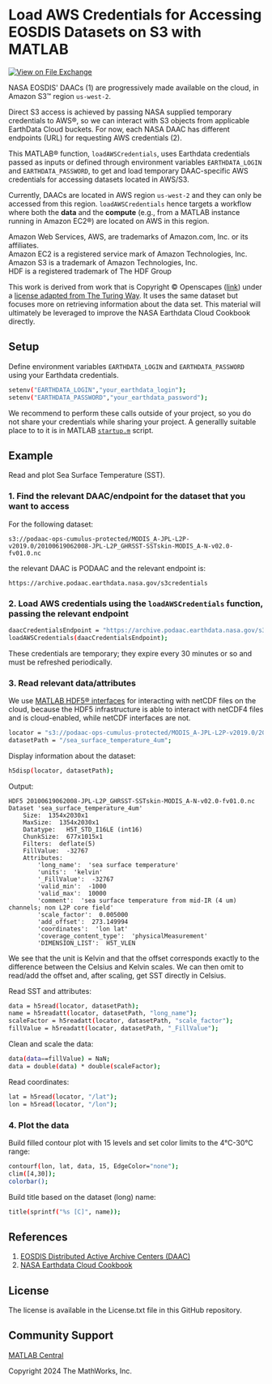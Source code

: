 # Load AWS Credentials for Accessing EOSDIS Datasets on S3 with MATLAB

[![View <File Exchange Title> on File Exchange](https://www.mathworks.com/matlabcentral/images/matlab-file-exchange.svg)](https://www.mathworks.com/matlabcentral/fileexchange/####-file-exchange-title)  
<!-- Add this icon to the README if this repo also appears on File Exchange via the "Connect to GitHub" feature --> 

NASA EOSDIS' DAACs (1) are progressively made available on the cloud, 
in Amazon S3&trade; region `us-west-2`. 

Direct S3 access is achieved by passing NASA supplied temporary credentials to AWS&reg;, 
so we can interact with S3 objects from applicable EarthData Cloud buckets. 
For now, each NASA DAAC has different endpoints (URL) for requesting AWS credentials (2).

This MATLAB&reg; function, `loadAWSCredentials`, uses Earthdata credentials passed 
as inputs or defined through environment variables `EARTHDATA_LOGIN` and 
`EARTHDATA_PASSWORD`, to get and load temporary DAAC-specific AWS credentials 
for accessing datasets located in AWS/S3.

Currently, DAACs are located in AWS region `us-west-2` and they can only be 
accessed from this region. `loadAWSCredentials` hence targets a workflow where 
both the __data__ and the __compute__ (e.g., from a MATLAB instance running 
in Amazon EC2&reg;) are located on AWS in this region.

Amazon Web Services, AWS, are trademarks of Amazon.com, Inc. or its affiliates.  
Amazon EC2 is a registered service mark of Amazon Technologies, Inc.  
Amazon S3 is a trademark of Amazon Technologies, Inc.  
HDF is a registered trademark of The HDF Group

This work is derived from work that is Copyright &copy; Openscapes ([link](https://github.com/openscapes/approach-guide))
under a [license adapted from The Turing Way](https://nasa-openscapes.github.io/earthdata-cloud-cookbook/#license). 
It uses the same dataset but focuses more on retrieving information about
the data set. This material will ultimately be leveraged to improve the
NASA Earthdata Cloud Cookbook directly.

## Setup 
Define environment variables `EARTHDATA_LOGIN` and `EARTHDATA_PASSWORD` using your Earthdata credentials.
``` bash
setenv("EARTHDATA_LOGIN","your_earthdata_login");
setenv("EARTHDATA_PASSWORD","your_earthdata_password");
```
We recommend to perform these calls outside of your project, so you do not share your credentials while sharing your project. A generallly suitable place to to it is
in MATLAB [`startup.m`](https://www.mathworks.com/help/matlab/ref/startup.html) script.


## Example

Read and plot Sea Surface Temperature (SST).

### 1. Find the relevant DAAC/endpoint for the dataset that you want to access

For the following dataset:

`s3://podaac-ops-cumulus-protected/MODIS_A-JPL-L2P-v2019.0/20100619062008-JPL-L2P_GHRSST-SSTskin-MODIS_A-N-v02.0-fv01.0.nc`

the relevant DAAC is PODAAC and the relevant endpoint is:

`https://archive.podaac.earthdata.nasa.gov/s3credentials`

### 2. Load AWS credentials using the `loadAWSCredentials` function, passing the relevant endpoint

``` bash
daacCredentialsEndpoint = "https://archive.podaac.earthdata.nasa.gov/s3credentials";
loadAWSCredentials(daacCredentialsEndpoint);
```

These credentials are temporary; they expire every 30 minutes or so and must be refreshed periodically.

### 3. Read relevant data/attributes

We use [MATLAB HDF5&reg; interfaces](https://www.mathworks.com/help/matlab/hdf5-files.html) for interacting 
with netCDF files on the cloud, because the HDF5 infrastructure is able to interact with netCDF4 files and 
is cloud-enabled, while netCDF interfaces are not.

``` bash
locator = "s3://podaac-ops-cumulus-protected/MODIS_A-JPL-L2P-v2019.0/20100619062008-JPL-L2P_GHRSST-SSTskin-MODIS_A-N-v02.0-fv01.0.nc";
datasetPath = "/sea_surface_temperature_4um";
```

Display information about the dataset:

``` bash
h5disp(locator, datasetPath);
```

Output:

```
HDF5 20100619062008-JPL-L2P_GHRSST-SSTskin-MODIS_A-N-v02.0-fv01.0.nc 
Dataset 'sea_surface_temperature_4um' 
    Size:  1354x2030x1
    MaxSize:  1354x2030x1
    Datatype:   H5T_STD_I16LE (int16)
    ChunkSize:  677x1015x1
    Filters:  deflate(5)
    FillValue:  -32767
    Attributes:
        'long_name':  'sea surface temperature'
        'units':  'kelvin'
        '_FillValue':  -32767 
        'valid_min':  -1000 
        'valid_max':  10000 
        'comment':  'sea surface temperature from mid-IR (4 um) channels; non L2P core field'
        'scale_factor':  0.005000 
        'add_offset':  273.149994 
        'coordinates':  'lon lat'
        'coverage_content_type':  'physicalMeasurement'
        'DIMENSION_LIST':  H5T_VLEN
```

We see that the unit is Kelvin and that the offset corresponds exactly to
the difference between the Celsius and Kelvin scales. We can then omit to
read/add the offset and, after scaling, get SST directly in Celsius.

Read SST and attributes:
``` bash
data = h5read(locator, datasetPath);
name = h5readatt(locator, datasetPath, "long_name");
scaleFactor = h5readatt(locator, datasetPath, "scale_factor");
fillValue = h5readatt(locator, datasetPath, "_FillValue");
```

Clean and scale the data:
``` bash
data(data==fillValue) = NaN;
data = double(data) * double(scaleFactor);
```

Read coordinates:
``` bash
lat = h5read(locator, "/lat");
lon = h5read(locator, "/lon");
```

### 4. Plot the data

Build filled contour plot with 15 levels and set color limits to the 4&deg;C-30&deg;C range:

``` bash
contourf(lon, lat, data, 15, EdgeColor="none");
clim([4,30]);
colorbar();
```

Build title based on the dataset (long) name:
``` bash
title(sprintf("%s [C]", name));
```

## References

1. [EOSDIS Distributed Active Archive Centers (DAAC)](https://www.earthdata.nasa.gov/eosdis/daacs)
2. [NASA Earthdata Cloud Cookbook](https://nasa-openscapes.github.io/earthdata-cloud-cookbook/)


## License

The license is available in the License.txt file in this GitHub repository.

## Community Support
[MATLAB Central](https://www.mathworks.com/matlabcentral)

Copyright 2024 The MathWorks, Inc.
